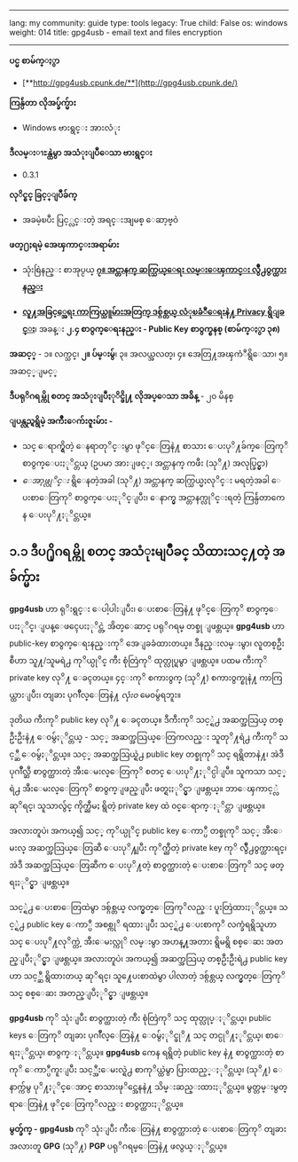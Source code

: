 

---

lang: my
community: guide
type: tools
legacy: True
child: False
os: windows
weight: 014
title: gpg4usb - email text and files encryption

---

**ပင္မ စာမ်က္ႏွာ**

- [**http://gpg4usb.cpunk.de/**](http://gpg4usb.cpunk.de/)

**ကြန္ပ်ဴတာ လိုအပ္ခ်က္မ်ား**

- Windows ဗားရွင္း အားလံုး

**ဒီလမ္းၫႊန္ထဲမွာ အသံုးျပဳေသာ ဗားရွင္း**

- 0.3.1

**လုိင္စင္ ခြင့္ျပဳခ်က္**

- အခမဲ့ၿပီး ပြင့္လင္းတဲ့ အရင္းအျမစ္ ေဆာ့ဗ္ဝဲ

**ဖတ္႐ႈရမဲ့ အေၾကာင္းအရာမ်ား**

- သုံးစြဲနည္း စာအုပ္ငယ္ [**၇။ အင္တာနက္ ဆက္သြယ္ေရး လမ္းေၾကာင္း လွ်ဳိ႕ဝွက္ထားနည္း**](chapter-7)

- [**လူ႔အခြင့္အေရး ကာကြယ္သူမ်ားအတြက္ ဒစ္ဂ်စ္တယ္ လံုၿခံဳေရးနဲ႔ Privacy ရွိျခင္း**](https://www.frontlinedefenders.org/esecman)၊ အခန္း **၂.၄ စာ၀ွက္ေရးနည္း - Public Key စာ၀ွက္စနစ္ (စာမ်က္ႏွာ ၃၈)**

**အဆင့္** - ၁။ လက္သင္၊ **၂။ ပ်မ္းမွ်**၊ ၃။ အလယ္အလတ္၊ ၄။ အေတြ႔အၾကံဳရွိေသာ၊ ၅။ အဆင့္ျမင့္

**ဒီပရုိဂရမ္ကို စတင္ အသံုးျပဳႏုိင္ဖို႔ လိုအပ္ေသာ အခ်ိန္** - ၂၀ မိနစ္

**ျပန္လည္ရရွိမဲ့ အက်ိဳးေက်းဇူးမ်ား -**

- သင္ ေရာက္ရွိတဲ့ ေနရာတုိင္းမွာ ဖုိင္ေတြနဲ႔ စာသား ေပးပုိ႔ခ်က္ေတြကုိ စာ၀ွက္ေပးႏုိင္တယ္ (ဥပမာ အားျဖင့္၊ အင္တာနက္ ကဖီး (သုိ႔) အလုပ္ခြင္မွာ) 
- *ေအာ့ဖ္လုိင္း* ရွိေနတဲ့အခါ (သုိ႔) အင္တာနက္ ဆက္သြယ္မႈလုိင္း မရတဲ့အခါ ေပးစာေတြကုိ စာ၀ွက္ေပးႏုိင္ျပီး၊ ေနာက္မွ အင္တာနက္လုိင္းရတဲ့ ကြန္ပ်ဴတာကေန ေပးပုိ႔ႏုိင္တယ္။

## ၁.၁ ဒီပ႐ိုဂရမ္ကို စတင္ အသံုးမျပဳခင္ သိထားသင္႔တဲ့ အခ်က္မ်ား ##

**gpg4usb** ဟာ ရုိးရွင္း ေပါ့ပါးျပီး၊ ေပးစာေတြနဲ႔ ဖုိင္ေတြကုိ စာ၀ွက္ေပးႏုိင္၊ ျပန္ေဖၚေပးႏုိင္တဲ့ အိတ္ေဆာင္ ပရုိဂရမ္ တစ္ခု ျဖစ္တယ္။ **gpg4usb** ဟာ public-key စာ၀ွက္ေရးနည္းကုိ အေျခခံထားတယ္။ ဒီနည္းလမ္းမွာ၊ လူတစ္ဦးစီဟာ သူ႔/သူမရဲ႕ ကုိယ္ပုိင္ ကီး စုံတြဲကုိ ထုတ္လုပ္ရမွာ ျဖစ္တယ္။ ပထမ ကီးကုိ private key လုိ႔ ေခၚတယ္။ ၄င္းကုိ စကား၀ွက္ (သုိ႔) စကား၀ွက္စုနဲ႔ ကာကြယ္ထားျပီး၊ တျခား ပုဂၢဳိလ္ေတြနဲ႔ *လုံး၀* မေ၀မွ်ရဘူး။

ဒုတိယ ကီးကုိ public key လုိ႔ ေခၚတယ္။ ဒီကီးကုိ သင့္ရဲ႕ အဆက္အသြယ္ တစ္ဦးဦးနဲ႔ ေ၀မွ်ႏုိင္တယ္ - သင့္ အဆက္အသြယ္ေတြကလည္း သူတုိ႔ရဲ႕ ကီးကုိ သင့္ဆီ ေ၀မွ်ႏုိင္တယ္။ သင့္ အဆက္အသြယ္ရဲ႕ public key တစ္ခုကုိ သင္ ရရွိတာနဲ႔၊ အဲဒီ ပုဂၢဳိလ္ဆီ စာ၀ွက္ထားတဲ့ အီးေမးလ္ေတြကုိ စတင္ ေပးပုိ႔ႏုိင္ပါျပီ။ သူကသာ သင့္ရဲ႕ အီးေမးလ္ေတြကုိ စာ၀ွက္ျဖည္ျပီး ဖတ္ရႈႏုိင္မွာ ျဖစ္တယ္။ ဘာေၾကာင့္လဲ ဆုိရင္၊ သူသာလွ်င္ ကိုက္ညီမႈ ရွိတဲ့ private key ထဲ ၀င္ေရာက္ႏုိင္တာ ျဖစ္တယ္။

အလားတူပဲ၊ အကယ္၍ သင့္ ကုိယ္ပုိင္ public key ေကာ္ပီ တစ္ခုကုိ သင့္ အီးေမးလ္ အဆက္အသြယ္ေတြဆီ ေပးပုိ႔ျပီး ကုိက္ညီတဲ့ private key ကုိ လွ်ိဳ႕၀ွက္ထားရင္၊ အဲဒီ အဆက္အသြယ္ေတြဆီက ေပးပုိ႔တဲ့ စာ၀ွက္ထားတဲ့ ေပးစာေတြကုိ သင္ ဖတ္ရႈႏုိင္မွာ ျဖစ္တယ္။

သင့္ရဲ႕ ေပးစာေတြထဲမွာ ဒစ္ဂ်စ္တယ္ လက္မွတ္ေတြကုိလည္း ပူးတြဲထားႏုိင္တယ္။ သင့္ရဲ႕ public key ေကာ္ပီ အစစ္ကုိ ရထားျပီး သင့္ရဲ႕ ေပးစာကုိ လက္ခံရရွိသူဟာ သင္ ေပးပုိ႔လုိက္တဲ့ အီးေမးလ္ကုိ လမ္းမွာ အဟန္႔အတား ရွိမရွိ စစ္ေဆး အတည္ျပဳႏုိင္မွာ ျဖစ္တယ္။ အလားတူပဲ၊ အကယ္၍ အဆက္အသြယ္ တစ္ဦးဦးရဲ႕ public key ဟာ သင့္ဆီ ရွိထားတယ္ ဆုိရင္၊ သူ႔ေပးစာထဲမွာ ပါလာတဲ့ ဒစ္ဂ်စ္တယ္ လက္မွတ္ေတြကုိ သင္ စစ္ေဆး အတည္ျပဳႏုိင္မွာ ျဖစ္တယ္။

**gpg4usb** ကုိ သုံးျပီး စာ၀ွက္ထားတဲ့ ကီး စုံတြဲကုိ သင္ ထုတ္လုပ္ႏုိင္တယ္၊ public keys ေတြကုိ တျခား ပုဂၢဳိလ္ေတြနဲ႔ ေ၀မွ်ႏုိင္ဖုိ႔ သင္ တင္ပုိ႔ႏုိင္တယ္၊ စာေရးႏုိင္တယ္၊ စာ၀ွက္ႏုိင္တယ္။ **gpg4usb** ကေန ရရွိတဲ့ public key နဲ႔ စာ၀ွက္ထားတဲ့ စာကုိ ေကာ္ပီကူးျပီး သင့္အီးေမးလ္ရဲ႕ စာကုိယ္ထဲမွာ ပြားထည့္ႏုိင္တယ္၊ (သုိ႔) ေနာက္က်မွ ပုိ႔ႏုိင္ေအာင္ စာသားဖုိင္အေနနဲ႔ သိမ္းဆည္းထားႏုိင္တယ္။ မွတ္တမ္းမွတ္ရာေတြနဲ႔ ဖုိင္ေတြကုိလည္း စာ၀ွက္ထားႏုိင္တယ္။ 

**မွတ္ခ်က္ -** **gpg4usb** ကုိ သုံးျပီး ကီးေတြနဲ႔ စာ၀ွက္ထားတဲ့ ေပးစာေတြကုိ တျခား အလားတူ **GPG** (သုိ႔) **PGP** ပရုိဂရမ္ေတြနဲ႔ ဖလွယ္ႏုိင္တယ္။

